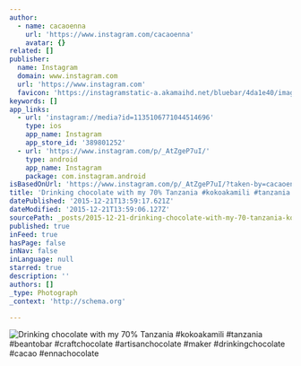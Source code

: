 ```yaml
---
author:
  - name: cacaoenna
    url: 'https://www.instagram.com/cacaoenna'
    avatar: {}
related: []
publisher:
  name: Instagram
  domain: www.instagram.com
  url: 'https://www.instagram.com'
  favicon: 'https://instagramstatic-a.akamaihd.net/bluebar/4da1e40/images/ico/favicon.ico'
keywords: []
app_links:
  - url: 'instagram://media?id=1135106771044514696'
    type: ios
    app_name: Instagram
    app_store_id: '389801252'
  - url: 'https://www.instagram.com/p/_AtZgeP7uI/'
    type: android
    app_name: Instagram
    package: com.instagram.android
isBasedOnUrl: 'https://www.instagram.com/p/_AtZgeP7uI/?taken-by=cacaoenna'
title: 'Drinking chocolate with my 70% Tanzania #kokoakamili #tanzania #beantobar #craftchocolate #artisanchocolate #maker #drinkingchocolate #cacao #ennachocolate'
datePublished: '2015-12-21T13:59:17.621Z'
dateModified: '2015-12-21T13:59:06.127Z'
sourcePath: _posts/2015-12-21-drinking-chocolate-with-my-70-tanzania-kokoakamili-tanzan.md
published: true
inFeed: true
hasPage: false
inNav: false
inLanguage: null
starred: true
description: ''
authors: []
_type: Photograph
_context: 'http://schema.org'

---
```

![Drinking chocolate with my 70&percnt; Tanzania &num;kokoakamili &num;tanzania &num;beantobar &num;craftchocolate &num;artisanchocolate &num;maker &num;drinkingchocolate &num;cacao &num;ennachocolate](https://scontent.cdninstagram.com/hphotos-xaf1/t51.2885-15/s320x320/e35/12357929_1731076730456891_92597895_n.jpg)